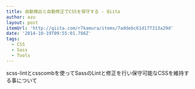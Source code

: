 ```yaml
---
title: 自動検出と自動修正でCSSを保守する - Qiita
author: azu
layout: post
itemUrl: 'http://qiita.com/r7kamura/items/7addebc61d177313a29d'
date: '2014-10-19T09:55:01.786Z'
tags:
  - CSS
  - Sass
  - Tools
---
```

scss-lintとcsscombを使ってSassのLintと修正を行い保守可能なCSSを維持する事について
